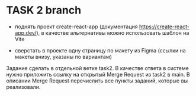 # TASK 2 branch

- поднять проект create-react-app (документация https://create-react-app.dev/), в качестве альтернативы можно использовать шаблон на Vite

- сверстать в проекте одну страницу по макету из Figma (ссылки на макеты внизу, указаны по вариантам)

Задание сделать в отдельной ветке task2. В качестве ответа в системе нужно приложить ссылку на открытый Merge Request из task2 в main. В описании Merge Request перечислить все пункты заданий, которые вы реализовали.
